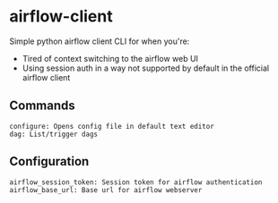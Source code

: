 # airflow-client

Simple python airflow client CLI for when you're:
  - Tired of context switching to the airflow web UI
  - Using session auth in a way not supported by default in the official airflow client

## Commands
    configure: Opens config file in default text editor
    dag: List/trigger dags


## Configuration
    airflow_session_token: Session token for airflow authentication
    airflow_base_url: Base url for airflow webserver


